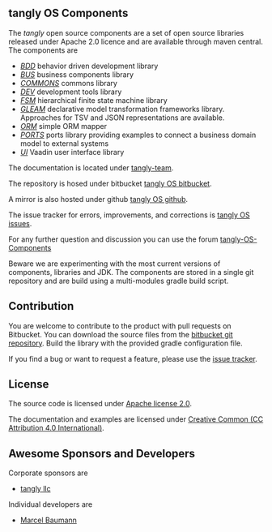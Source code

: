 ## tangly OS Components

The _tangly_ open source components are a set of open source libraries released under Apache 2.0 licence and are available through maven central. 
The components are

* [*BDD*](net.tangly.bdd/readme.md) behavior driven development library
* [*BUS*](net.tangly.bus/readme.md) business components library
* [*COMMONS*](net.tangly.commons/readme.md) commons library
* [*DEV*](net.tangly.dev/readme.md) development tools library
* [*FSM*](net.tangly.fsm/readme.md) hierarchical finite state machine library
* [*GLEAM*](net.tangly.gleam/readme.md) declarative model transformation frameworks library. Approaches for TSV and JSON representations are available.
* [*ORM*](net.tangly.orm/readme.md) simple ORM mapper
* [*PORTS*](net.tangly.ports/readme.md) ports library providing examples to connect a business domain model to external systems 
* [*UI*](net.tangly.ui/readme.md) Vaadin user interface library

The documentation is located under [tangly-team](https://tangly-team.bitbucket.io/).

The repository is hosed under bitbucket [tangly OS bitbucket](https://bitbucket.org/tangly-team/tangly-os.git).

A mirror is also hosted under github [tangly OS github](https://github.com/marcelbaumann/tangly-os.git).

The issue tracker for errors, improvements, and corrections is [tangly OS issues](https://bitbucket.org/tangly-team/tangly-os/issues).

For any further question and discussion you can use the forum [tangly-OS-Components](https://groups.google.com/g/tangly-os-components)

Beware we are experimenting with the most current versions of components, libraries and JDK.
The components are stored in a single git repository and are build using a multi-modules gradle build script.

## Contribution

You are welcome to contribute to the product with pull requests on Bitbucket. 
You can download the source files from the [bitbucket git repository](https://bitbucket.org/tangly-team/tangly-os.git).
Build  the library with the provided gradle configuration file.

If you find a bug or want to request a feature, please use the [issue tracker](https://bitbucket.org/tangly-team/tangly-os/issues).

## License

The source code is licensed under [Apache license 2.0](https://www.apache.org/licenses/LICENSE-2.0).

The documentation and examples are licensed under [Creative Common (CC Attribution 4.0 International)](https://creativecommons.org/licenses/by/4.0/).

## Awesome Sponsors and Developers

Corporate sponsors are

* [tangly llc](https://www.tangly.net)

Individual developers are

* [Marcel Baumann](https://linkedin.com/in/marcelbaumann)
